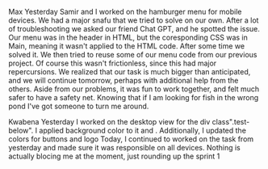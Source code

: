 Max
Yesterday Samir and I worked on the hamburger menu for mobile devices. We had a major snafu that we tried to solve on our own.
After a lot of troubleshooting we asked our friend Chat GPT, and he spotted the issue. 
Our menu was in the header in HTML, but the coresponding CSS was in Main, meaning it wasn't applied to the HTML code.
After some time we solved it. We then tried to reuse some of our menu code from our previous project.
Of course this wasn't frictionless, since this had major repercursions. We realized that our task is much bigger than 
anticipated, and we will continue tomorrow, perhaps with additional help from the others.
Aside from our problems, it was fun to work together, and felt much safer to have a safety net.
Knowing that if I am looking for fish in the wrong pond I've got someone to turn me around.

Kwabena
Yesterday I worked on the desktop view for the div class".test-below". I applied background color to it and . Additionally, I updated the colors for buttons and logo
Today, I continued to worked on the task from yesterday and made sure it was responsible on all devices.
Nothing is actually blocing me at the moment, just rounding up  the sprint 1
